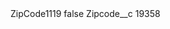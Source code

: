 <?xml version="1.0" encoding="UTF-8"?>
<CustomMetadata xmlns="http://soap.sforce.com/2006/04/metadata" xmlns:xsi="http://www.w3.org/2001/XMLSchema-instance" xmlns:xsd="http://www.w3.org/2001/XMLSchema">
    <label>ZipCode1119</label>
    <protected>false</protected>
    <values>
        <field>Zipcode__c</field>
        <value xsi:type="xsd:string">19358</value>
    </values>
</CustomMetadata>
